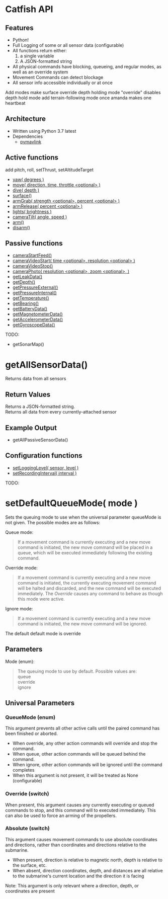 # Catfish API

## Features

- Python!
- Full Logging of some or all sensor data (configurable)
- All functions return either:
    1. a single variable
    2. A JSON-formatted string
- All physical commands have blocking, queueing, and regular modes, as well as  an override system
- Movement Commands can detect blockage
- All sensor info accessible individually or at once

Add modes
make surface override depth holding mode
"override" disables depth hold mode
add terrain-following mode once amanda makes one
heartbeat


## Architecture
- Written using Python 3.7 latest       
- Dependencies
    - [pymavlink](https://github.com/ArduPilot/pymavlink)

## Active functions
add pitch, roll, setThrust, setAltitudeTarget

- [yaw( degrees )](docs/Active/yaw.md)
- [move( direction, time, throttle \<optional> )](docs/Active/move.md)
- [dive( depth )](docs/Active/dive.md)
- [surface()](docs/Active/surface.md)
- [armGrab( strength \<optional>, percent \<optional> )](docs/Active/armGrab.md)
- [armRelease( percent \<optional> )](docs/Active/armRelease.md)
- [lights( brightness )](docs/Active/lights.md)
- [cameraTilt( angle, speed <optional> )](docs/Active/cameraTilt.md)
- [arm()](docs/Active/arm.md)
- [disarm()](docs/Active/disarm.md)

## Passive functions
- [cameraStartFeed()](docs/Passive/cameraStartFeed.md)
- [cameraVideoStart( time \<optional>, resolution \<optional> )](docs/Passive/cameraVideoStart.md)
- [cameraVideoStop()](docs/Passive/cameraVideoStop.md)
- [cameraPhoto( resolution \<optional>, zoom \<optional>, )](docs/Passive/cameraPhoto.md)
- [getLeakData()](docs/Passive/getLeakData.md)
- [getDepth()](docs/Passive/getDepth.md)
- [getPressureExternal()](docs/Passive/getPressureExternal.md)
- [getPressureInternal()](docs/Passive/getPressureInternal.md)
- [getTemperature()](docs/Passive/getTemperature.md)
- [getBearing()](docs/Passive/getBearing.md)
- [getBatteryData()](docs/Passive/getBatteryData.md)
- [getMagnetometerData()](docs/Passive/getMagnetometerData.md)
- [getAccelerometerData()](docs/Passive/getAccelerometerData.md)
- [getGyroscopeData()](docs/Passive/getGyroscopeData.md)

TODO:

- getSonarMap()
# getAllSensorData()
Returns data from all sensors

## Return Values
Returns a JSON-formatted string.  
Returns all data from every currently-attached sensor
## Example Output


- getAllPassiveSensorData()

## Configuration functions

- [setLoggingLevel( sensor, level )](docs/Configuration/setLoggingLevel.md)
- [setRecordingInterval( interval )](docs/Configuration/setRecordingInterval.md)

TODO:
# setDefaultQueueMode( mode )
Sets the queuing mode to use when the universal parameter queueMode is not given.
The possible modes are as follows:

Queue mode:
> If a movement command is currently executing and a new move command is initiated, the new move command will be placed in a queue, which will be executed immediately following the existing command.

Override mode:
> If a movement command is currently executing and a new move command is initiated, the currently executing movement command will be halted and discarded, and the new command will be executed immediately. The *Override* causes any command to behave as though this mode were active.

Ignore mode:
> If a movement command is currently executing and a new move command is initiated, the new move command will be ignored.

The default default mode is override

## Parameters
Mode (enum):  
> The queuing mode to use by default. Possible values are:  
> queue  
> override  
> ignore



## Universal Parameters

### QueueMode (enum)  
This argument prevents all other active calls until the paired command has been finished or aborted.  
* When override, any other action commands will override and stop the command.  
* When queue, other action commands will be queued behind the command.  
* When ignore, other action commands will be ignored until the command completes  
* When this argument is not present, it will be treated as None (configurable)

### Override (switch)
When present, this argument causes any currently executing or queued commands to stop, and this command will to executed immediately.  This can also be used to force an arming of the propellers.

### Absolute (switch)
This argument causes movement commands to use absolute coordinates and directions, rather than coordinates and directions relative to the submarine.
* When present, direction is relative to magnetic north, depth is relative to the surface, etc.
* When absent, direction coordinates, depth, and distances are all relative to the submarine's current location and the direction it is facing

Note: This argument is only relevant where a direction, depth, or coordinates are present
